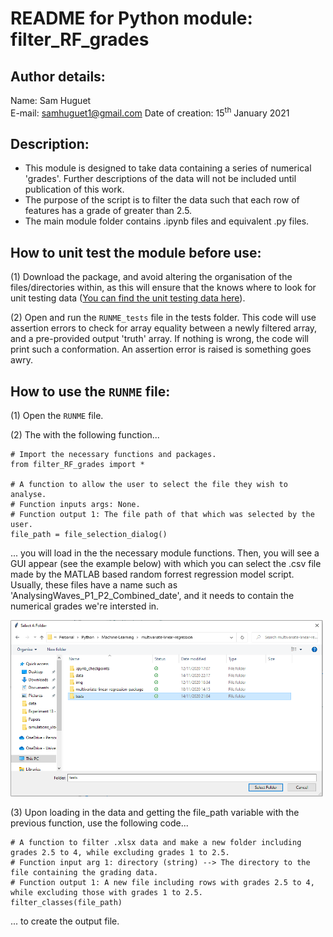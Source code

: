 # README for Python module: filter_RF_grades 

## Author details: 
Name: Sam Huguet  
E-mail: samhuguet1@gmail.com
Date of creation: 15<sup>th</sup> January 2021

## Description: 
- This module is designed to take data containing a series of numerical 'grades'. Further descriptions of the data will not be included until publication of this work. 
- The purpose of the script is to filter the data such that each row of features has a grade of greater than 2.5. 
- The main module folder contains .ipynb files and equivalent .py files. 

## How to unit test the module before use: 

(1) Download the package, and avoid altering the organisation of the files/directories within, as this will ensure that the knows where to look for unit testing data ([You can find the unit testing data here](https://github.com/SamHSoftware/PhD/tree/main/filter_RF_grades/tests)).

(2) Open and run the ```RUNME_tests``` file in the tests folder. This code will use assertion errors to check for array equality between a newly filtered array, and a pre-provided output 'truth' array. If nothing is wrong, the code will print such a conformation. An assertion error is raised is something goes awry. 

## How to use the ```RUNME``` file: 

(1) Open the ```RUNME``` file. 
    
(2) The with the following function... 
```
# Import the necessary functions and packages.
from filter_RF_grades import *

# A function to allow the user to select the file they wish to analyse. 
# Function inputs args: None. 
# Function output 1: The file path of that which was selected by the user. 
file_path = file_selection_dialog()
```
... you will load in the the necessary module functions. Then, you will see a GUI appear (see the example below) with which you can select the .csv file made by the MATLAB based random forrest regression model script. Usually, these files have a name such as 'AnalysingWaves_P1_P2_Combined_date', and it needs to contain the numerical grades we're intersted in. 

<img src="https://github.com/SamHSoftware/PhD/blob/main/filter_RF_grades/img/file_selection.PNG?raw=true" alt="folder selection GUI" width="500"/>

(3) Upon loading in the data and getting the file_path variable with the previous function, use the following code...
```
# A function to filter .xlsx data and make a new folder including grades 2.5 to 4, while excluding grades 1 to 2.5.
# Function input arg 1: directory (string) --> The directory to the file containing the grading data. 
# Function output 1: A new file including rows with grades 2.5 to 4, while excluding those with grades 1 to 2.5. 
filter_classes(file_path)    
```
... to create the output file.  